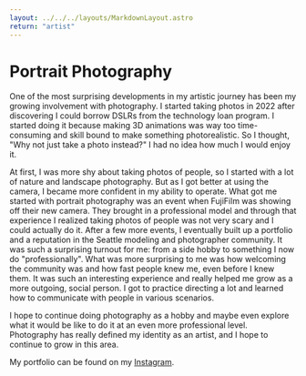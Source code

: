 ```yaml
---
layout: ../../../layouts/MarkdownLayout.astro
return: "artist"
---
```


# Portrait Photography

One of the most surprising developments in my artistic journey has been my growing involvement with photography. I started taking photos in 2022 after discovering I could borrow DSLRs from the technology loan program. I started doing it because making 3D animations was way too time-consuming and skill bound to make something photorealistic. So I thought, "Why not just take a photo instead?" I had no idea how much I would enjoy it.

At first, I was more shy about taking photos of people, so I started with a lot of nature and landscape photography. But as I got better at using the camera, I became more confident in my ability to operate. What got me started with portrait photography was an event when FujiFilm was showing off their new camera. They brought in a professional model and through that experience I realized taking photos of people was not very scary and I could actually do it. After a few more events, I eventually built up a portfolio and a reputation in the Seattle modeling and photographer community. It was such a surprising turnout for me: from a side hobby to something I now do "professionally". What was more surprising to me was how welcoming the community was and how fast people knew me, even before I knew them. It was such an interesting experience and really helped me grow as a more outgoing, social person. I got to practice directing a lot and learned how to communicate with people in various scenarios.

I hope to continue doing photography as a hobby and maybe even explore what it would be like to do it at an even more professional level. Photography has really defined my identity as an artist, and I hope to continue to grow in this area.

My portfolio can be found on my [Instagram](https://www.instagram.com/kennethy58/).
